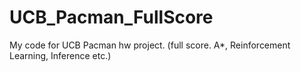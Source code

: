# UCB_Pacman_FullScore
My code for UCB Pacman hw project. (full score. A*, Reinforcement Learning, Inference etc.)
